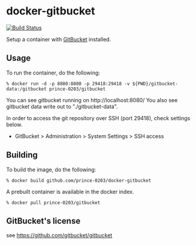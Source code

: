 # docker-gitbucket
[![Build Status](https://travis-ci.org/prince-0203/docker-gitbucket.svg?branch=master)](https://travis-ci.org/prince-0203/docker-gitbucket)

Setup a container with [GitBucket](https://github.com/takezoe/gitbucket) installed.

## Usage

To run the container, do the following:

```
% docker run -d -p 8080:8080 -p 29418:29418 -v ${PWD}/gitbucket-data:/gitbucket prince-0203/gitbucket
```

You can see gitbucket running on http://localhost:8080/
You also see gitbucket data write out to "./gitbucket-data".

In order to access the git repository over SSH (port 29418), check settings below.

- GitBucket > Administration > System Settings > SSH access

## Building

To build the image, do the following:

```
% docker build github.com/prince-0203/docker-gitbucket
```

A prebuilt container is available in the docker index.

```
% docker pull prince-0203/gitbucket
```

## GitBucket's license
see https://github.com/gitbucket/gitbucket
